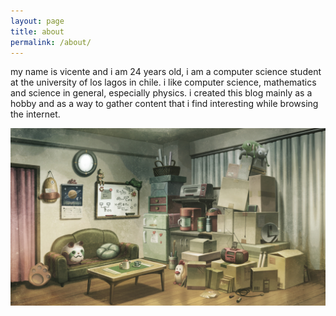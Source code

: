 ```yaml
---
layout: page
title: about
permalink: /about/
---
```


my name is vicente and i am 24 years old, i am a computer science student at the university of los lagos in chile. i like computer science, mathematics and science in general, especially physics. i created this blog mainly as a hobby and as a way to gather content that i find interesting while browsing the internet.

![future gadget lab](/assets/images/aboutme.jpg)